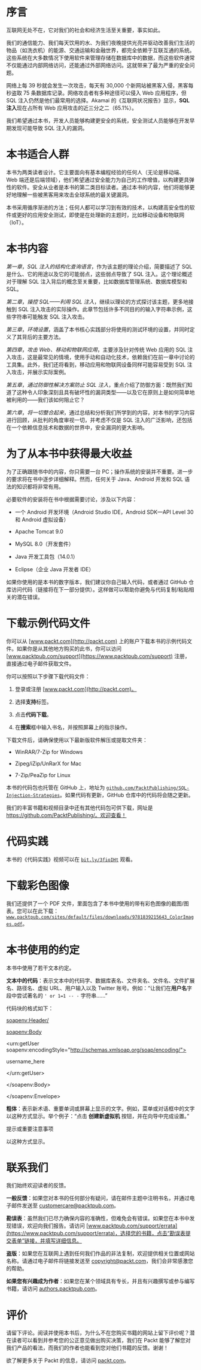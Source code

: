 # 序言

互联网无处不在，它对我们的社会和经济生活至关重要，事实如此。

我们的通信能力、我们每天饮用的水、为我们夜晚提供光亮并驱动改善我们生活的物品（如洗衣机）的能源、交通运输和金融世界，都完全依赖于互联互通的系统。这些系统在大多数情况下使用软件来管理存储在数据库中的数据，而这些软件通常不仅能通过内部网络访问，还能通过外部网络访问。这就带来了最为严重的安全问题。

网络上每 39 秒就会发生一次攻击，每天有 30,000 个新网站被黑客入侵，黑客每秒盗取 75 条数据库记录。网络攻击者有多种途径可以侵入 Web 应用程序，但 SQL 注入仍然是他们最常用的选择。Akamai 的《互联网状况报告》显示，**SQL 注入**现在占所有 Web 应用攻击的近三分之二（65.1%）。

我们希望通过本书，开发人员能够构建更安全的系统，安全测试人员能够在开发早期发现可能导致 SQL 注入的漏洞。

# 本书适合人群

本书为两类读者设计。它主要面向有基本编程经验的任何人（无论是移动端、Web 端还是后端领域），他们希望通过安全能力为自己的工作增值，以构建更具弹性的软件。安全从业者是本书的第二类目标读者。通过本书的内容，他们将能够更好地理解一些被黑客用来攻击全球系统的最关键漏洞。

本书采用循序渐进的方法；任何人都可以学习到有效的技术，以构建高安全性的软件或更好的应用安全测试，即使是在处理新的主题时，比如移动设备和物联网（IoT）。

# 本书内容

*第一章*，*SQL 注入的结构化查询语言*，作为该主题的理论介绍，简要描述了 SQL 是什么、它的用途以及它的可能弱点，这些弱点导致了 SQL 注入。这个理论概述对于理解 SQL 注入背后的概念至关重要，比如数据库管理系统、数据库模型和 SQL。

*第二章*，*操控 SQL——利用 SQL 注入*，继续以理论的方式探讨该主题，更多地接触到 SQL 注入攻击的实际操作。此章节包括许多不同目的的输入字符串示例，这些字符串可能触发 SQL 注入攻击。

*第三章*，*环境设置*，涵盖了本书核心实践部分将使用的测试环境的设置，并同时定义了其背后的主要方法。

*第四章*，*攻击 Web、移动和物联网应用*，主要涉及针对传统 Web 应用的 SQL 注入攻击，这是最常见的情境，使用手动和自动化技术，依赖我们在前一章中讨论的工具集。此外，我们还将看到，移动应用和物联网设备同样可能容易受到 SQL 注入攻击，并展示实际案例。

*第五章*，*通过防御性解决方案防止 SQL 注入*，重点介绍了防御方面：既然我们知道了这种令人印象深刻且具有破坏性的漏洞类型——以及它在原则上是如何简单地被利用的——我们该如何阻止它？

*第六章*，*将一切整合起来*，通过总结和分析我们所学到的内容，对本书的学习内容进行回顾，从批判的角度审视一切，并考虑不仅是 SQL 注入的广泛影响，还包括在一个依赖信息技术和数据的世界中，安全漏洞的更大影响。

# 为了从本书中获得最大收益

为了正确跟随书中的内容，你只需要一台 PC；操作系统的安装并不重要。进一步的要求将在书中逐步详细解释。然而，任何关于 Java、Android 开发和 SQL 语法的知识都将非常有用。

必要软件的安装将在书中根据需要讨论，涉及以下内容：

+   一个 Android 开发环境（Android Studio IDE，Android SDK—API Level 30 和 Android 虚拟设备）

+   Apache Tomcat 9.0

+   MySQL 8.0（开发套件）

+   Java 开发工具包（14.0.1）

+   Eclipse（企业 Java 开发者 IDE）

如果你使用的是本书的数字版本，我们建议你自己输入代码，或者通过 GitHub 仓库访问代码（链接将在下一部分提供）。这样做可以帮助你避免与代码复制/粘贴相关的潜在错误。

# 下载示例代码文件

你可以从 [www.packt.com](http://packt.com) 上的账户下载本书的示例代码文件。如果你是从其他地方购买的此书，你可以访问 [www.packtpub.com/support](https://www.packtpub.com/support) 注册，直接通过电子邮件获取文件。

你可以按照以下步骤下载代码文件：

1.  登录或注册 [www.packt.com](http://packt.com)。

1.  选择**支持**标签。

1.  点击**代码下载**。

1.  在**搜索**框中输入书名，并按照屏幕上的指示操作。

下载文件后，请确保使用以下最新版软件解压或提取文件夹：

+   WinRAR/7-Zip for Windows

+   Zipeg/iZip/UnRarX for Mac

+   7-Zip/PeaZip for Linux

本书的代码包也托管在 GitHub 上，地址为 [`github.com/PacktPublishing/SQL-Injection-Strategies`](https://github.com/PacktPublishing/SQL-Injection-Strategies)。如果代码有更新，GitHub 仓库中的代码将会随之更新。

我们的丰富书籍和视频目录中还有其他代码包可供下载，网址是 https://github.com/PacktPublishing/。欢迎查看！

# 代码实践

本书的《代码实践》视频可以在 [`bit.ly/3fioIHt`](https://bit.ly/3fioIHt) 观看。

# 下载彩色图像

我们还提供了一个 PDF 文件，里面包含了本书中使用的带有彩色图像的截图/图表。您可以在此下载：[`www.packtpub.com/sites/default/files/downloads/9781839215643_ColorImages.pdf`](http://www.packtpub.com/sites/default/files/downloads/9781839215643_ColorImages.pdf)。

# 本书使用的约定

本书中使用了若干文本约定。

**文本中的代码**：表示文本中的代码字、数据库表名、文件夹名、文件名、文件扩展名、路径名、虚拟 URL、用户输入以及 Twitter 账号。例如：“让我们在**用户名**字段中尝试著名的 `' or 1=1 -- -` 字符串……”

代码块的格式如下：

<soapenv:Header/>

<soapenv:Body>

<urn:getUser soapenv:encodingStyle="http://schemas.xmlsoap.org/soap/encoding/">

<username xsi:type="xsd:string">username_here</username>

</urn:getUser>

</soapenv:Body>

</soapenv:Envelope>

**粗体**：表示新术语、重要单词或屏幕上显示的文字。例如，菜单或对话框中的文字以这种方式显示。举个例子：“点击 **创建新虚拟机** 按钮，并在向导中完成设置。”

提示或重要注意事项

以这种方式显示。

# 联系我们

我们始终欢迎读者的反馈。

**一般反馈**：如果您对本书的任何部分有疑问，请在邮件主题中注明书名，并通过电子邮件发送至 customercare@packtpub.com。

**勘误表**：虽然我们已尽力确保内容的准确性，但难免会有错误。如果您在本书中发现错误，欢迎向我们报告。请访问 [www.packtpub.com/support/errata](https://www.packtpub.com/support/errata)，选择您的书籍，点击“勘误表提交表单”链接，并填写详细信息。

**盗版**：如果您在互联网上遇到任何我们作品的非法复制，欢迎提供相关位置或网站名称。请通过电子邮件将链接发送至 copyright@packt.com，我们会非常感激您的帮助。

**如果您有兴趣成为作者**：如果您在某个领域具有专长，并且有兴趣撰写或参与编写书籍，请访问 [authors.packtpub.com](http://authors.packtpub.com/)。

# 评价

请留下评论。阅读并使用本书后，为什么不在您购买书籍的网站上留下评价呢？潜在读者可以看到并参考您的公正意见做出购买决策，我们在 Packt 能够了解您对我们产品的看法，而我们的作者也能看到您对他们书籍的反馈。谢谢！

欲了解更多关于 Packt 的信息，请访问 [packt.com](http://packt.com)。
